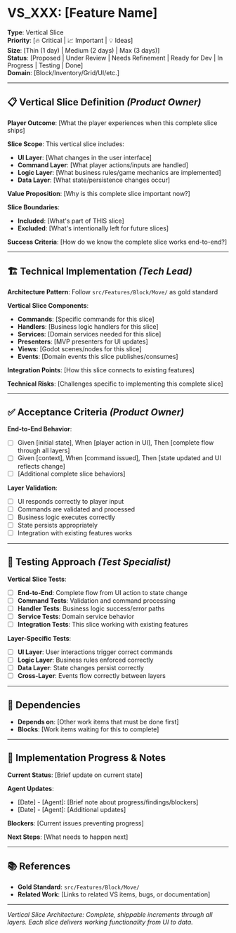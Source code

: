 # VS_XXX: [Feature Name]

**Type**: Vertical Slice  
**Priority**: [🔥 Critical | 📈 Important | 💡 Ideas]  
**Size**: [Thin (1 day) | Medium (2 days) | Max (3 days)]  
**Status**: [Proposed | Under Review | Needs Refinement | Ready for Dev | In Progress | Testing | Done]  
**Domain**: [Block/Inventory/Grid/UI/etc.]

---

## 📋 Vertical Slice Definition *(Product Owner)*

**Player Outcome**: [What the player experiences when this complete slice ships]

**Slice Scope**: This vertical slice includes:
- **UI Layer**: [What changes in the user interface]
- **Command Layer**: [What player actions/inputs are handled]
- **Logic Layer**: [What business rules/game mechanics are implemented]
- **Data Layer**: [What state/persistence changes occur]

**Value Proposition**: [Why is this complete slice important now?]

**Slice Boundaries**: 
- **Included**: [What's part of THIS slice]
- **Excluded**: [What's intentionally left for future slices]

**Success Criteria**: [How do we know the complete slice works end-to-end?]

---

## 🏗️ Technical Implementation *(Tech Lead)*

**Architecture Pattern**: Follow `src/Features/Block/Move/` as gold standard

**Vertical Slice Components**:
- **Commands**: [Specific commands for this slice]
- **Handlers**: [Business logic handlers for this slice] 
- **Services**: [Domain services needed for this slice]
- **Presenters**: [MVP presenters for UI updates]
- **Views**: [Godot scenes/nodes for this slice]
- **Events**: [Domain events this slice publishes/consumes]

**Integration Points**: [How this slice connects to existing features]

**Technical Risks**: [Challenges specific to implementing this complete slice]

---

## ✅ Acceptance Criteria *(Product Owner)*

**End-to-End Behavior**:
- [ ] Given [initial state], When [player action in UI], Then [complete flow through all layers]
- [ ] Given [context], When [command issued], Then [state updated and UI reflects change]
- [ ] [Additional complete slice behaviors]

**Layer Validation**:
- [ ] UI responds correctly to player input
- [ ] Commands are validated and processed
- [ ] Business logic executes correctly
- [ ] State persists appropriately
- [ ] Integration with existing features works

---

## 🧪 Testing Approach *(Test Specialist)*

**Vertical Slice Tests**: 
- [ ] **End-to-End**: Complete flow from UI action to state change
- [ ] **Command Tests**: Validation and command processing
- [ ] **Handler Tests**: Business logic success/error paths
- [ ] **Service Tests**: Domain service behavior
- [ ] **Integration Tests**: This slice working with existing features

**Layer-Specific Tests**:
- [ ] **UI Layer**: User interactions trigger correct commands
- [ ] **Logic Layer**: Business rules enforced correctly
- [ ] **Data Layer**: State changes persist correctly
- [ ] **Cross-Layer**: Events flow correctly between layers

---

## 🔄 Dependencies
- **Depends on**: [Other work items that must be done first]
- **Blocks**: [Work items waiting for this to complete]

---

## 📝 Implementation Progress & Notes

**Current Status**: [Brief update on current state]

**Agent Updates**:
- [Date] - [Agent]: [Brief note about progress/findings/blockers]
- [Date] - [Agent]: [Additional updates]

**Blockers**: [Current issues preventing progress]

**Next Steps**: [What needs to happen next]

---

## 📚 References
- **Gold Standard**: `src/Features/Block/Move/` 
- **Related Work**: [Links to related VS items, bugs, or documentation]

---

*Vertical Slice Architecture: Complete, shippable increments through all layers. Each slice delivers working functionality from UI to data.*